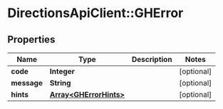 # DirectionsApiClient::GHError

## Properties
Name | Type | Description | Notes
------------ | ------------- | ------------- | -------------
**code** | **Integer** |  | [optional] 
**message** | **String** |  | [optional] 
**hints** | [**Array&lt;GHErrorHints&gt;**](GHErrorHints.md) |  | [optional] 



